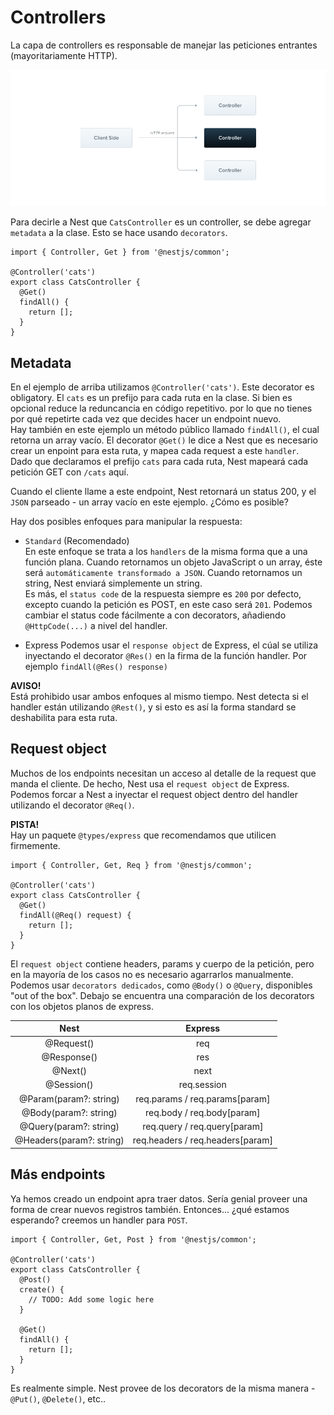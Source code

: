 # Controllers #

La capa de controllers es responsable de manejar las peticiones entrantes (mayoritariamente HTTP).

![controllers](imgs/Controllers_1.png)

Para decirle a Nest que `CatsController` es un controller, se debe agregar `metadata` a la clase. Esto se hace usando `decorators`.

```
import { Controller, Get } from '@nestjs/common';

@Controller('cats')
export class CatsController {
  @Get()
  findAll() {
    return [];
  }
}
```

## Metadata ##

En el ejemplo de arriba utilizamos `@Controller('cats')`. Este decorator es obligatory. El `cats` es un prefijo  para cada ruta en la clase. Si bien es opcional reduce la reduncancia en código repetitivo. por lo que no tienes por qué repetirte cada vez que decides hacer un endpoint nuevo.  
Hay también en este ejemplo un método público llamado `findAll()`, el cual retorna un array vacío. El decorator `@Get()` le dice a Nest que es necesario crear un enpoint para esta ruta, y mapea cada request a este `handler`.  
Dado que declaramos el prefijo `cats` para cada ruta, Nest mapeará cada petición GET con `/cats` aquí.  

Cuando el cliente llame a este endpoint, Nest retornará un status 200, y el `JSON` parseado - un array vacío en este ejemplo. ¿Cómo es posible?  

Hay dos posibles enfoques para manipular la respuesta:

* `Standard` (Recomendado)  
En este enfoque se trata a los `handlers` de la misma forma que a una función plana. Cuando retornamos un objeto JavaScript o un array, éste será `automáticamente transformado a JSON`. Cuando retornamos un string, Nest enviará simplemente un string.      
Es más, el `status code` de la respuesta siempre es `200` por defecto, excepto cuando la petición es POST, en este caso será `201`. Podemos cambiar el status code fácilmente a con decorators, añadiendo `@HttpCode(...)` a nivel del handler.

* Express
Podemos usar el `response object` de Express, el cúal se  utiliza inyectando el decorator `@Res()` en la firma de la función handler. Por ejemplo `findAll(@Res() response)`

__AVISO!__  
Está prohibido usar ambos enfoques al mismo tiempo. Nest detecta si el handler están utilizando `@Rest()`, y si esto es así la forma standard se deshabilita para esta ruta.

## Request object ##

Muchos de los endpoints necesitan un acceso al detalle de la request que manda el cliente. De hecho, Nest usa el `request object` de Express. Podemos forcar a Nest a inyectar el request object dentro del handler utilizando el decorator `@Req()`.

__PISTA!__  
Hay un paquete `@types/express` que recomendamos que utilicen firmemente.

```
import { Controller, Get, Req } from '@nestjs/common';

@Controller('cats')
export class CatsController {
  @Get()
  findAll(@Req() request) {
    return [];
  }
}
```

El `request object` contiene headers, params y cuerpo de la petición, pero en la mayoría de los casos no es necesario agarrarlos manualmente. Podemos usar `decorators dedicados`, como `@Body()` o `@Query`, disponibles "out of the box". Debajo se encuentra una comparación de los decorators con los objetos planos de express.

|        Nest              |                Express           |
|:------------------------:|:--------------------------------:|
| @Request()               | req                              |
| @Response()              | res                              |
| @Next()                  | next                             |
| @Session()               | req.session                      |
| @Param(param?: string)   | req.params / req.params[param]   |
| @Body(param?: string)    | req.body / req.body[param]       |
| @Query(param?: string)   | req.query / req.query[param]     |
| @Headers(param?: string) | req.headers / req.headers[param] |

## Más endpoints ##

Ya hemos creado un endpoint apra traer datos. Sería genial proveer una forma de crear nuevos registros también. Entonces... ¿qué estamos esperando? creemos un handler para `POST`.

```
import { Controller, Get, Post } from '@nestjs/common';

@Controller('cats')
export class CatsController {
  @Post()
  create() {
    // TODO: Add some logic here
  }

  @Get()
  findAll() {
    return [];
  }
}
```

Es realmente simple. Nest provee de los decorators de la misma manera - `@Put()`, `@Delete()`, etc..